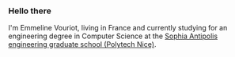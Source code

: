 ### Hello there

I'm Emmeline Vouriot, living in France and currently studying for an engineering degree in Computer Science at the [Sophia Antipolis engineering graduate school (Polytech Nice)](https://polytech.univ-cotedazur.fr/).

<!--
**emmvou/emmvou** is a ✨ _special_ ✨ repository because its `README.md` (this file) appears on your GitHub profile.

Here are some ideas to get you started:

- 🔭 I’m currently working on ...
- 🌱 I’m currently learning ...
- 👯 I’m looking to collaborate on ...
- 🤔 I’m looking for help with ...
- 💬 Ask me about ...
- 📫 How to reach me: ...
- 😄 Pronouns: ...
- ⚡ Fun fact: ...
-->
